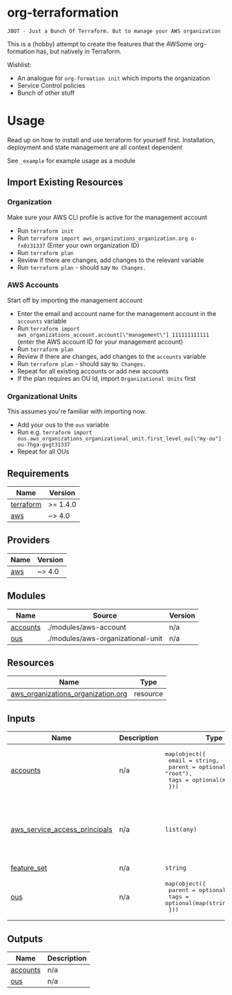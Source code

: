 # org-terraformation

`JBOT - Just a Bunch Of Terraform. But to manage your AWS organization`

This is a (hobby) attempt to create the features that the AWSome org-formation has, but natively in Terraform. 

Wishlist: 

- An analogue for `org-formation init` which imports the organization
- Service Control policies
- Bunch of other stuff

# Usage

Read up on how to install and use terraform for yourself first. Installation, deployment and state management are all context dependent

See `_example` for example usage as a module

## Import Existing Resources

### Organization

Make sure your AWS CLI profile is active for the management account

- Run `terraform init`
- Run `terraform import aws_organizations_organization.org o-fx0z31337` (Enter your own organization ID)
- Run `terraform plan`
- Review if there are changes, add changes to the relevant variable
- Run `terraform plan` - should say `No Changes.`

### AWS Accounts

Start off by importing the management account

- Enter the email and account name for the management account in the `accounts` variable
- Run `terraform import aws_organizations_account.account[\"management\"] 111111111111` (enter the AWS account ID for your management account)
- Run `terraform plan`
- Review if there are changes, add changes to the `accounts` variable
- Run `terraform plan` - should say `No Changes.`
- Repeat for all existing accounts or add new accounts
- If the plan requires an OU Id, import `Organizational Units` first

### Organizational Units

This assumes you're familiar with importing now.

- Add your ous to the `ous` variable
- Run e.g. `terraform import ous.aws_organizations_organizational_unit.first_level_ou[\"my-ou"] ou-7hga-gvgt31337`
- Repeat for all OUs

## Requirements

| Name | Version |
|------|---------|
| <a name="requirement_terraform"></a> [terraform](#requirement\_terraform) | >= 1.4.0 |
| <a name="requirement_aws"></a> [aws](#requirement\_aws) | ~> 4.0 |

## Providers

| Name | Version |
|------|---------|
| <a name="provider_aws"></a> [aws](#provider\_aws) | ~> 4.0 |

## Modules

| Name | Source | Version |
|------|--------|---------|
| <a name="module_accounts"></a> [accounts](#module\_accounts) | ./modules/aws-account | n/a |
| <a name="module_ous"></a> [ous](#module\_ous) | ./modules/aws-organizational-unit | n/a |

## Resources

| Name | Type |
|------|------|
| [aws_organizations_organization.org](https://registry.terraform.io/providers/hashicorp/aws/latest/docs/resources/organizations_organization) | resource |

## Inputs

| Name | Description | Type | Default | Required |
|------|-------------|------|---------|:--------:|
| <a name="input_accounts"></a> [accounts](#input\_accounts) | n/a | <pre>map(object({<br>    email  = string,<br>    parent = optional(string, "root"),<br>    tags   = optional(map(string))<br>  }))</pre> | `{}` | no |
| <a name="input_aws_service_access_principals"></a> [aws\_service\_access\_principals](#input\_aws\_service\_access\_principals) | n/a | `list(any)` | <pre>[<br>  "cloudtrail.amazonaws.com",<br>  "inspector2.amazonaws.com",<br>  "securityhub.amazonaws.com",<br>  "sso.amazonaws.com"<br>]</pre> | no |
| <a name="input_feature_set"></a> [feature\_set](#input\_feature\_set) | n/a | `string` | `"ALL"` | no |
| <a name="input_ous"></a> [ous](#input\_ous) | n/a | <pre>map(object({<br>    parent = optional(string),<br>    tags   = optional(map(string))<br>  }))</pre> | `{}` | no |

## Outputs

| Name | Description |
|------|-------------|
| <a name="output_accounts"></a> [accounts](#output\_accounts) | n/a |
| <a name="output_ous"></a> [ous](#output\_ous) | n/a |